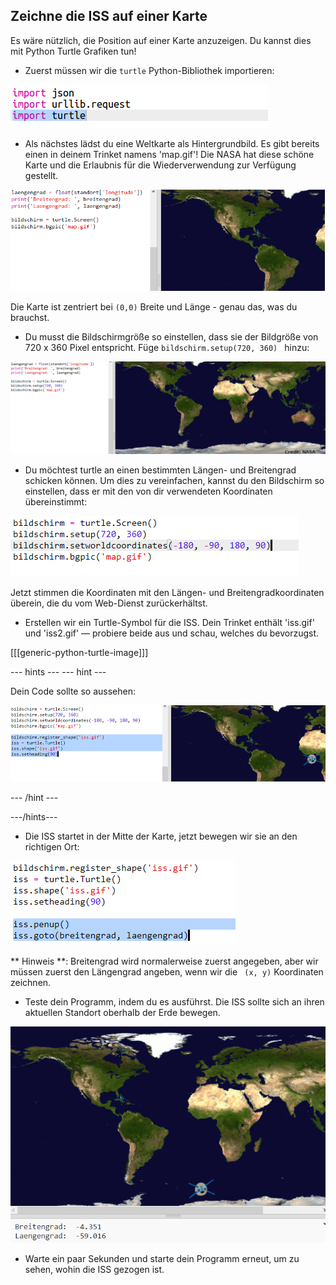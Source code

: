 ## Zeichne die ISS auf einer Karte

Es wäre nützlich, die Position auf einer Karte anzuzeigen. Du kannst dies mit Python Turtle Grafiken tun!

+ Zuerst müssen wir die `turtle` Python-Bibliothek importieren:

![Screenshot](images/iss-turtle.png)

+ Als nächstes lädst du eine Weltkarte als Hintergrundbild. Es gibt bereits einen in deinem Trinket namens 'map.gif'! Die NASA hat diese schöne Karte und die Erlaubnis für die Wiederverwendung zur Verfügung gestellt. 

![screenshot](images/iss-map.png)

Die Karte ist zentriert bei ` (0,0) ` Breite und Länge - genau das, was du brauchst.

+ Du musst die Bildschirmgröße so einstellen, dass sie der Bildgröße von 720 x 360 Pixel entspricht. Füge `bildschirm.setup(720, 360) ` hinzu:

![Screenshot](images/iss-setup.png)

+ Du möchtest turtle an einen bestimmten Längen- und Breitengrad schicken können. Um dies zu vereinfachen, kannst du den Bildschirm so einstellen, dass er mit den von dir verwendeten Koordinaten übereinstimmt:

![Screenshot](images/iss-world.png)

Jetzt stimmen die Koordinaten mit den Längen- und Breitengradkoordinaten überein, die du vom Web-Dienst zurückerhältst.

+ Erstellen wir ein Turtle-Symbol für die ISS. Dein Trinket enthält 'iss.gif' und 'iss2.gif' — probiere beide aus und schau, welches du bevorzugst. 

[[[generic-python-turtle-image]]]

\--- hints \--- \--- hint \---

Dein Code sollte so aussehen:

![Screenshot](images/iss-image.png)

\--- /hint \---

\---/hints\---

+ Die ISS startet in der Mitte der Karte, jetzt bewegen wir sie an den richtigen Ort:

![screenshot](images/iss-plot.png)

** Hinweis **: Breitengrad wird normalerweise zuerst angegeben, aber wir müssen zuerst den Längengrad angeben, wenn wir die ` (x, y)` Koordinaten zeichnen.

+ Teste dein Programm, indem du es ausführst. Die ISS sollte sich an ihren aktuellen Standort oberhalb der Erde bewegen. 

![screenshot](images/iss-plotted.png)

+ Warte ein paar Sekunden und starte dein Programm erneut, um zu sehen, wohin die ISS gezogen ist.